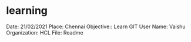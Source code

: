 # learning
Date: 21/02/2021
Place: Chennai
Objective:: Learn GIT
User Name: Vaishu
Organization: HCL
File: Readme
